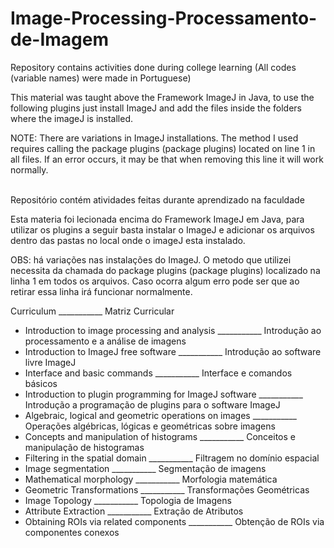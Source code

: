# Image-Processing-Processamento-de-Imagem

Repository contains activities done during college learning (All codes (variable names) were made in Portuguese)<br>

This material was taught above the Framework ImageJ in Java, to use the following plugins just install ImageJ and add the files inside the folders where the imageJ is installed.<br>

NOTE: There are variations in ImageJ installations. The method I used requires calling the package plugins (package plugins) located on line 1 in all files. If an error occurs, it may be that when removing this line it will work normally.<br><br>


Repositório contém atividades feitas durante aprendizado na faculdade<br>

Esta materia foi lecionada encima do Framework ImageJ em Java, para utilizar os plugins a seguir basta instalar o ImageJ e adicionar os arquivos dentro das pastas no local onde o imageJ esta instalado.<br>

OBS: há variações nas instalações do ImageJ. O metodo que utilizei necessita da chamada do package plugins (package plugins) localizado na linha 1 em todos os arquivos. Caso ocorra algum erro pode ser que ao retirar essa linha irá funcionar normalmente.</br>

Curriculum ___________ Matriz Curricular
- Introduction to image processing and analysis ___________ Introdução ao processamento e a análise de imagens
- Introduction to ImageJ free software ___________ Introdução ao software livre ImageJ 
- Interface and basic commands ___________ Interface e comandos básicos
- Introduction to plugin programming for ImageJ software ___________ Introdução a programação de plugins para o software ImageJ
- Algebraic, logical and geometric operations on images ___________ Operações algébricas, lógicas e geométricas sobre imagens
- Concepts and manipulation of histograms ___________ Conceitos e manipulação de histogramas
- Filtering in the spatial domain ___________ Filtragem no domínio espacial
- Image segmentation ___________ Segmentação de imagens
- Mathematical morphology ___________ Morfologia matemática
- Geometric Transformations ___________ Transformações Geométricas
- Image Topology ___________ Topologia de Imagens
- Attribute Extraction ___________ Extração de Atributos
- Obtaining ROIs via related components ___________ Obtenção de ROIs via componentes conexos

